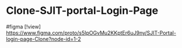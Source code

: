 # Clone-SJIT-portal-Login-Page
#figma [!view] https://www.figma.com/proto/s5IpOGvMu2KKptEr6uJ9ny/SJIT-Portal-login-page-Clone?node-id=1-2 
